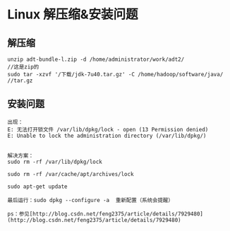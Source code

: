 Linux  解压缩&安装问题
================

解压缩
------

    unzip adt-bundle-l.zip -d /home/administrator/work/adt2/
    //这是zip的
    sudo tar -xzvf '/下载/jdk-7u40.tar.gz' -C /home/hadoop/software/java/ 
    //tar.gz

安装问题
------

    出现：
    E: 无法打开锁文件 /var/lib/dpkg/lock - open (13 Permission denied)
    E: Unable to lock the administration directory (/var/lib/dpkg/)

    
    解决方案：
    sudo rm -rf /var/lib/dpkg/lock
    
    sudo rm -rf /var/cache/apt/archives/lock
    
    sudo apt-get update 
    
    最后运行：sudo dpkg --configure -a  重新配置（系统会提醒）
    
    ps：参见[http://blog.csdn.net/feng2375/article/details/7929480](http://blog.csdn.net/feng2375/article/details/7929480)
